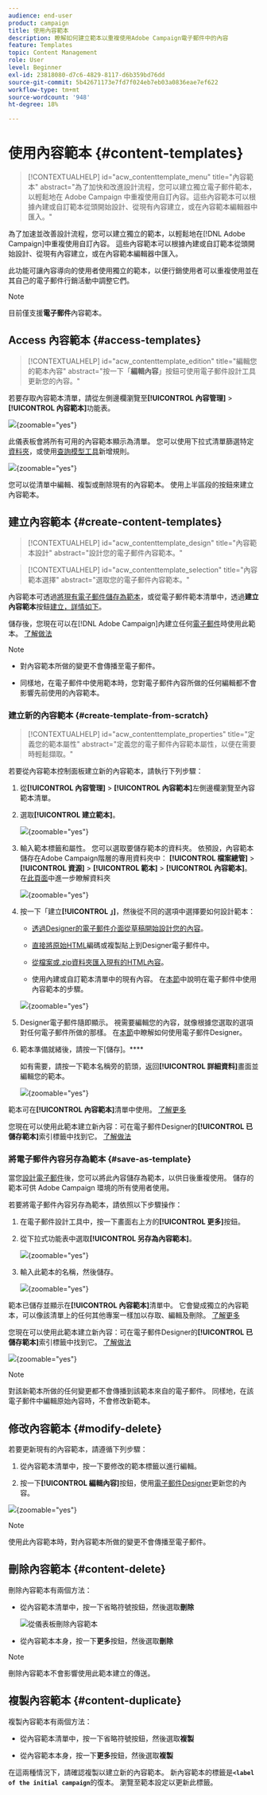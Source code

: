 ```yaml
---
audience: end-user
product: campaign
title: 使用內容範本
description: 瞭解如何建立範本以重複使用Adobe Campaign電子郵件中的內容
feature: Templates
topic: Content Management
role: User
level: Beginner
exl-id: 23818080-d7c6-4829-8117-d6b359bd76dd
source-git-commit: 5b42671173e7fd7f024eb7eb03a0836eae7ef622
workflow-type: tm+mt
source-wordcount: '948'
ht-degree: 18%

---
```


# 使用內容範本 {#content-templates}

>[!CONTEXTUALHELP]
>id="acw_contenttemplate_menu"
>title="內容範本"
>abstract="為了加快和改進設計流程，您可以建立獨立電子郵件範本，以輕鬆地在 Adobe Campaign 中重複使用自訂內容。這些內容範本可以根據內建或自訂範本從頭開始設計、從現有內容建立，或在內容範本編輯器中匯入。"

為了加速並改善設計流程，您可以建立獨立的範本，以輕鬆地在[!DNL Adobe Campaign]中重複使用自訂內容。 這些內容範本可以根據內建或自訂範本從頭開始設計、從現有內容建立，或在內容範本編輯器中匯入。

此功能可讓內容導向的使用者使用獨立的範本，以便行銷使用者可以重複使用並在其自己的電子郵件行銷活動中調整它們。

>[!NOTE]
>
>目前僅支援&#x200B;**電子郵件**&#x200B;內容範本。

## Access 內容範本 {#access-templates}

>[!CONTEXTUALHELP]
>id="acw_contenttemplate_edition"
>title="編輯您的範本內容"
>abstract="按一下「**編輯內容**」按鈕可使用電子郵件設計工具更新您的內容。"

若要存取內容範本清單，請從左側邊欄瀏覽至&#x200B;**[!UICONTROL 內容管理]** > **[!UICONTROL 內容範本]**&#x200B;功能表。

![](assets/content-template-list.png){zoomable="yes"}

此儀表板會將所有可用的內容範本顯示為清單。 您可以使用下拉式清單篩選特定[資料夾](../get-started/permissions.md#folders)，或使用[查詢模型工具](../query/query-modeler-overview.md)新增規則。

![](assets/content-template-list-filters.png){zoomable="yes"}

您可以從清單中編輯、複製或刪除現有的內容範本。 使用上半區段的按鈕來建立內容範本。


## 建立內容範本 {#create-content-templates}

>[!CONTEXTUALHELP]
>id="acw_contenttemplate_design"
>title="內容範本設計"
>abstract="設計您的電子郵件內容範本。"

>[!CONTEXTUALHELP]
>id="acw_contenttemplate_selection"
>title="內容範本選擇"
>abstract="選取您的電子郵件內容範本。"

內容範本可透過[將現有電子郵件儲存為範本](#save-as-template)，或從電子郵件範本清單中，透過&#x200B;**建立內容範本**&#x200B;按鈕[建立，詳情如下](#create-template-from-scratch)。

儲存後，您現在可以在[!DNL Adobe Campaign]內建立任何[電子郵件](../email/create-email.md)時使用此範本。 [了解做法](use-email-templates.md)

>[!NOTE]
>
>* 對內容範本所做的變更不會傳播至電子郵件。
>
>* 同樣地，在電子郵件中使用範本時，您對電子郵件內容所做的任何編輯都不會影響先前使用的內容範本。

### 建立新的內容範本 {#create-template-from-scratch}

>[!CONTEXTUALHELP]
>id="acw_contenttemplate_properties"
>title="定義您的範本屬性"
>abstract="定義您的電子郵件內容範本屬性，以便在需要時輕鬆擷取。"

若要從內容範本控制面板建立新的內容範本，請執行下列步驟：

1. 從&#x200B;**[!UICONTROL 內容管理]** > **[!UICONTROL 內容範本]**&#x200B;左側邊欄瀏覽至內容範本清單。

1. 選取&#x200B;**[!UICONTROL 建立範本]**。

   ![](assets/content-template-create.png){zoomable="yes"}

1. 輸入範本標籤和屬性。 您可以選取要儲存範本的資料夾。 依預設，內容範本儲存在Adobe Campaign階層的專用資料夾中： **[!UICONTROL 檔案總管]** > **[!UICONTROL 資源]** > **[!UICONTROL 範本]** > **[!UICONTROL 內容範本]**。 在[此頁面](../get-started/permissions.md#folders)中進一步瞭解資料夾

   ![](assets/content-template-details.png){zoomable="yes"}

1. 按一下「建立&#x200B;**[!UICONTROL 」]**，然後從不同的選項中選擇要如何設計範本：

   * [透過Designer的電子郵件介面從草稿開始設計您的內容](create-email-content.md)。

   * [直接將原始HTML](code-content.md)編碼或複製貼上到Designer電子郵件中。

   * [從檔案或.zip資料夾匯入現有的HTML內容](existing-content.md)。

   * 使用內建或自訂範本清單中的現有內容。 在[本節](use-email-templates.md)中說明在電子郵件中使用內容範本的步驟。

   ![](assets/email_designer-templates.png){zoomable="yes"}

1. Designer電子郵件隨即顯示。 視需要編輯您的內容，就像根據您選取的選項對任何電子郵件所做的那樣。 在[本節](get-started-email-designer.md)中瞭解如何使用電子郵件Designer。

   <!--You can test your content if needed. [Learn how](#test-template)-->

1. 範本準備就緒後，請按一下[儲存]。****

   如有需要，請按一下範本名稱旁的箭頭，返回&#x200B;**[!UICONTROL 詳細資料]**&#x200B;畫面並編輯您的範本。

   ![](assets/content-template-save-back.png){zoomable="yes"}

範本可在&#x200B;**[!UICONTROL 內容範本]**&#x200B;清單中使用。 [了解更多](#access-templates)

您現在可以使用此範本建立新內容：可在電子郵件Designer的&#x200B;**[!UICONTROL 已儲存範本]**&#x200B;索引標籤中找到它。 [了解做法](use-email-templates.md)

### 將電子郵件內容另存為範本 {#save-as-template}

當您[設計電子郵件](create-email-content.md)後，您可以將此內容儲存為範本，以供日後重複使用。 儲存的範本可供 Adobe Campaign 環境的所有使用者使用。

若要將電子郵件內容另存為範本，請依照以下步驟操作：

1. 在電子郵件設計工具中，按一下畫面右上方的&#x200B;**[!UICONTROL 更多]**&#x200B;按鈕。

1. 從下拉式功能表中選取&#x200B;**[!UICONTROL 另存為內容範本]**。

   ![](assets/email_designer-save-template.png){zoomable="yes"}

1. 輸入此範本的名稱，然後儲存。

   ![](assets/email_designer-template-name.png){zoomable="yes"}

範本已儲存並顯示在&#x200B;**[!UICONTROL 內容範本]**&#x200B;清單中。 它會變成獨立的內容範本，可以像該清單上的任何其他專案一樣加以存取、編輯及刪除。 [了解更多](#access-manage-templates)

您現在可以使用此範本建立新內容：可在電子郵件Designer的&#x200B;**[!UICONTROL 已儲存範本]**&#x200B;索引標籤中找到它。 [了解做法](use-email-templates.md)

![](assets/email_designer-saved-template.png){zoomable="yes"}


>[!NOTE]
>
>對該新範本所做的任何變更都不會傳播到該範本來自的電子郵件。 同樣地，在該電子郵件中編輯原始內容時，不會修改新範本。

<!--

Test your content template {#test-template}

You can test the rendering of any email content template, whether created from scratch or from an email. To do so, follow the steps below.

1. Access the content template list.

1. Click **[!UICONTROL Edit content]** from the **[!UICONTROL Template properties]**.

1. Click **[!UICONTROL Simulate Content]** and select a test profile to check your email rendering. You can choose the desktop or mobile view.

1. You can send a proof to test your content and have it approved by some internal users before using it. To do so, click the **[!UICONTROL Send proof]** button and follow the steps described in .

-->


## 修改內容範本 {#modify-delete}

若要更新現有的內容範本，請遵循下列步驟：

1. 從內容範本清單中，按一下要修改的範本標籤以進行編輯。

1. 按一下&#x200B;**[!UICONTROL 編輯內容]**&#x200B;按鈕，使用[電子郵件Designer](get-started-email-designer.md)更新您的內容。

![](assets/content-template-edition.png){zoomable="yes"}

>[!NOTE]
>
>使用此內容範本時，對內容範本所做的變更不會傳播至電子郵件。

## 刪除內容範本 {#content-delete}

刪除內容範本有兩個方法：

* 從內容範本清單中，按一下省略符號按鈕，然後選取&#x200B;**刪除**

  ![從儀表板刪除內容範本](assets/content-template-list-delete.png)

* 從內容範本本身，按一下&#x200B;**更多**&#x200B;按鈕，然後選取&#x200B;**刪除**


>[!NOTE]
>
>刪除內容範本不會影響使用此範本建立的傳送。


## 複製內容範本 {#content-duplicate}

複製內容範本有兩個方法：

* 從內容範本清單中，按一下省略符號按鈕，然後選取&#x200B;**複製**

* 從內容範本本身，按一下&#x200B;**更多**&#x200B;按鈕，然後選取&#x200B;**複製**

在這兩種情況下，請確認複製以建立新的內容範本。 新內容範本的標籤是&#x200B;**`<label of the initial campaign`**&#x200B;的復本。 瀏覽至範本設定以更新此標籤。

